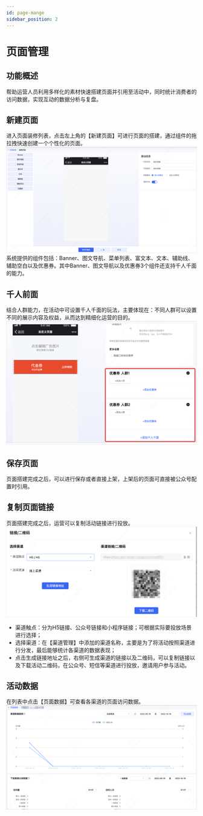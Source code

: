 ```yaml
---
id: page-mange
sidebar_position: 2
---
```


# 页面管理

## 功能概述
帮助运营人员利用多样化的素材快速搭建页面并引用至活动中，同时统计消费者的访问数据，实现互动的数据分析与复盘。

## 新建页面
进入页面装修列表，点击左上角的【新建页面】可进行页面的搭建，通过组件的拖拉拽快速创建一个个性化的页面。
![图 42](/img/6df1598a0cac3872ec9dcc3b878130a231e9d3b840c61ec4849a83d021da06ba.png)  
系统提供的组件包括：Banner、图文导航、菜单列表、富文本、文本、辅助线、辅助空白以及优惠券。其中Banner、图文导航以及优惠券3个组件还支持千人千面的能力。

## 千人前面
结合人群能力，在活动中可设置千人千面的玩法，主要体现在：不同人群可以设置不同的展示内容及权益，从而达到精细化运营的目的。
![图 43](/img/a2d6b3130b8a9f43a1177416c16733c82e96d993312e0d43112ec2bff7f122ed.png)  

## 保存页面
页面搭建完成之后，可以进行保存或者直接上架，上架后的页面可直接被公众号配置时引用。

## 复制页面链接
页面搭建完成之后，运营可以复制活动链接进行投放。
![图 40](/img/99aa2b0cd0dfaa3394a4b2f3b50393e55bbd60601321c0433f548803e80fb12c.png)  
- 渠道触点：分为H5链接、公众号链接和小程序链接；可根据实际要投放场景进行选择；
- 选择渠道：在【渠道管理】中添加的渠道名称，主要是为了将活动按照渠道进行分发，最后能够统计各渠道的数据表现；
- 点击生成链接地址之后，右侧可生成渠道的链接以及二维码，可以复制链接以及下载活动二维码，在公众号、短信等渠道进行投放，邀请用户参与活动。

## 活动数据
在列表中点击【页面数据】可查看各渠道的页面访问数据。
![图 44](/img/4da5218ed9b23d53b55b2f1d9a8c3ffc3fc253391e50c909ec0ea20bea43ce01.png)  
